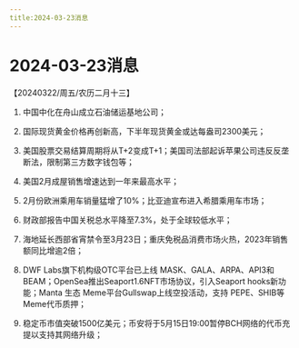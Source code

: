 ```yaml
---
title:2024-03-23消息
---
```

# 2024-03-23消息
【20240322/周五/农历二月十三】

1. 中国中化在舟山成立石油储运基地公司；

2. 国际现货黄金价格再创新高，下半年现货黄金或达每盎司2300美元；

3. 美国股票交易结算周期将从T+2变成T+1；美国司法部起诉苹果公司违反反垄断法，限制第三方数字钱包等；

4. 美国2月成屋销售增速达到一年来最高水平；

5. 2月份欧洲乘用车销量猛增了10%；比亚迪宣布进入希腊乘用车市场；

6. 财政部报告中国关税总水平降至7.3%，处于全球较低水平；

7. 海地延长西部省宵禁令至3月23日；重庆免税品消费市场火热，2023年销售额同比增逾2倍；

8. DWF Labs旗下机构级OTC平台已上线 MASK、GALA、ARPA、API3和BEAM；OpenSea推出Seaport1.6NFT市场协议，引入Seaport hooks新功能；Manta 生态 Meme平台Gullswap上线空投活动，支持 PEPE、SHIB等Meme代币质押；

9. 稳定币市值突破1500亿美元；币安将于5月15日19:00暂停BCH网络的代币充提以支持其网络升级；